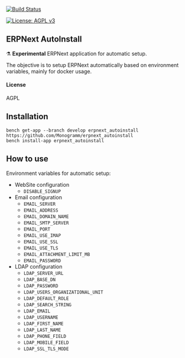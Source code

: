 
[uri_license]: http://www.gnu.org/licenses/agpl.html
[uri_license_image]: https://img.shields.io/badge/License-AGPL%20v3-blue.svg
[![Build Status](https://travis-ci.org/Monogramm/erpnext_autoinstall.svg)](https://travis-ci.org/Monogramm/erpnext_autoinstall)

[![License: AGPL v3][uri_license_image]][uri_license]

## ERPNext AutoInstall

:alembic: **Experimental** ERPNext application for automatic setup.

The objective is to setup ERPNext automatically based on environment variables, mainly for docker usage.

#### License

AGPL

## Installation

  ```
  bench get-app --branch develop erpnext_autoinstall https://github.com/Monogramm/erpnext_autoinstall
  bench install-app erpnext_autoinstall
  ```

## How to use

Environment variables for automatic setup:
* WebSite configuration
  * `DISABLE_SIGNUP`
* Email configuration
  * `EMAIL_SERVER`
  * `EMAIL_ADDRESS`
  * `EMAIL_DOMAIN_NAME`
  * `EMAIL_SMTP_SERVER`
  * `EMAIL_PORT`
  * `EMAIL_USE_IMAP`
  * `EMAIL_USE_SSL`
  * `EMAIL_USE_TLS`
  * `EMAIL_ATTACHMENT_LIMIT_MB`
  * `EMAIL_PASSWORD`
* LDAP configuration
  * `LDAP_SERVER_URL`
  * `LDAP_BASE_DN`
  * `LDAP_PASSWORD`
  * `LDAP_USERS_ORGANIZATIONAL_UNIT`
  * `LDAP_DEFAULT_ROLE`
  * `LDAP_SEARCH_STRING`
  * `LDAP_EMAIL`
  * `LDAP_USERNAME`
  * `LDAP_FIRST_NAME`
  * `LDAP_LAST_NAME`
  * `LDAP_PHONE_FIELD`
  * `LDAP_MOBILE_FIELD`
  * `LDAP_SSL_TLS_MODE`